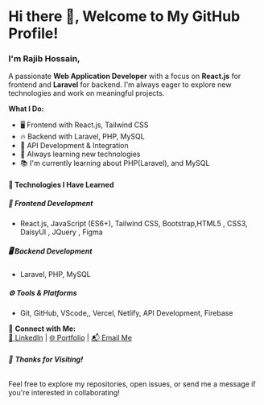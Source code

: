 # Hi there 👋, Welcome to My GitHub Profile!
###  I'm Rajib Hossain,
A passionate **Web Application Developer** with a focus on **React.js** for frontend and **Laravel** for backend. I'm always eager to explore new technologies and work on meaningful projects.

**What I Do:**  
- 🖥️ Frontend with React.js, Tailwind CSS  
- 🔥 Backend with Laravel, PHP, MySQL 
- 📡 API Development & Integration  
- 🎯 Always learning new technologies  
- 📚 I'm currently learning about PHP(Laravel), and MySQL 

#### 🚀 Technologies I Have Learned

##### 🔧 **Frontend Development**  
- React.js, JavaScript (ES6+), Tailwind CSS, Bootstrap,HTML5 , CSS3, DaisyUI , JQuery , Figma

##### 🖥️ **Backend Development**  
- Laravel, PHP, MySQL

##### ⚙️ **Tools & Platforms**  
- Git, GitHub, VScode,, Vercel, Netlify, API Development,  Firebase



🔗 **Connect with Me:**  
[💼 LinkedIn](https://www.linkedin.com/in/rajibhossainimran) | [🌐 Portfolio](https://rajibhossain.netlify.app/) | [📬 Email Me](mailto:rajibhossainimran@email.com)  


###### 🔔 **Thanks for Visiting!**  
Feel free to explore my repositories, open issues, or send me a message if you're interested in collaborating!





